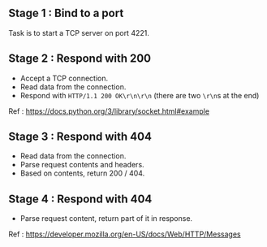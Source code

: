 ## Stage 1 : Bind to a port

Task is to start a TCP server on port 4221.

## Stage 2 : Respond with 200

- Accept a TCP connection.
- Read data from the connection.
- Respond with `HTTP/1.1 200 OK\r\n\r\n` (there are two `\r\n`s at the end)

Ref : https://docs.python.org/3/library/socket.html#example

## Stage 3 : Respond with 404

- Read data from the connection.
- Parse request contents and headers.
- Based on contents, return 200 / 404.

## Stage 4 : Respond with 404

- Parse request content, return part of it in response.

Ref : https://developer.mozilla.org/en-US/docs/Web/HTTP/Messages
